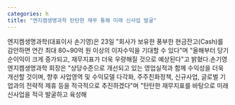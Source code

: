 ```yaml
---
categories: h
title: "엔지켐생명과학 탄탄한 재무 통해 미래 신사업 발굴"
---
```

엔지켐생명과학(대표이사 손기영)은 23일 "회사가 보유한 풍부한 현금잔고(Cash)를 감안하면 연간 최대 80~90억 원 이상의 이자수익을 기대할 수 있다"며 "올해부터 당기순이익이 크게 증가되고, 재무지표가 더욱 우량해질 것으로 예상된다"고 밝혔다.손기영 엔지켐생명과학 회장은 "상당수준으로 개선되고 있는 영업실적과 함께 수익성을 더욱 개선할 것이며, 향후 사업영역 및 수익모델 다각화, 주주친화정책, 신규사업, 글로벌 기업과의 전략적 제휴 등을 적극적으로 추진하겠다"며 "탄탄한 재무지표를 바탕으로 미래 신사업을 적극 발굴하고 육성해